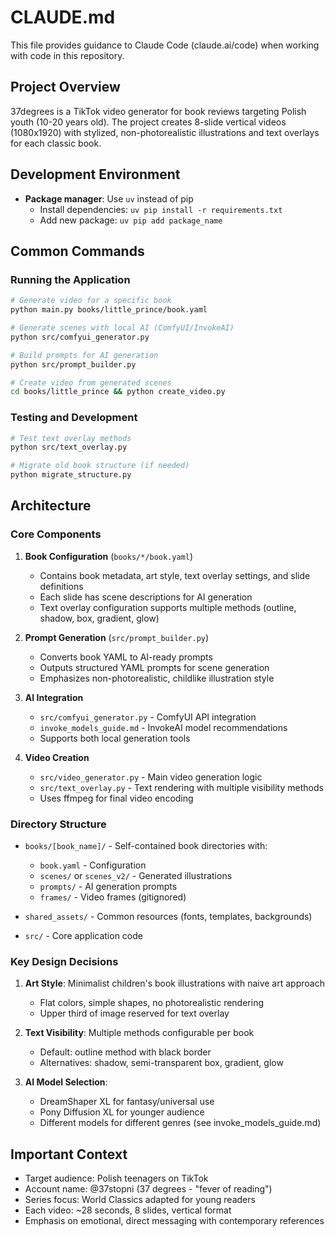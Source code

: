# CLAUDE.md

This file provides guidance to Claude Code (claude.ai/code) when working with code in this repository.

## Project Overview

37degrees is a TikTok video generator for book reviews targeting Polish youth (10-20 years old). The project creates 8-slide vertical videos (1080x1920) with stylized, non-photorealistic illustrations and text overlays for each classic book.

## Development Environment

- **Package manager**: Use `uv` instead of pip
  - Install dependencies: `uv pip install -r requirements.txt`
  - Add new package: `uv pip add package_name`

## Common Commands

### Running the Application
```bash
# Generate video for a specific book
python main.py books/little_prince/book.yaml

# Generate scenes with local AI (ComfyUI/InvokeAI)
python src/comfyui_generator.py

# Build prompts for AI generation
python src/prompt_builder.py

# Create video from generated scenes
cd books/little_prince && python create_video.py
```

### Testing and Development
```bash
# Test text overlay methods
python src/text_overlay.py

# Migrate old book structure (if needed)
python migrate_structure.py
```

## Architecture

### Core Components

1. **Book Configuration** (`books/*/book.yaml`)
   - Contains book metadata, art style, text overlay settings, and slide definitions
   - Each slide has scene descriptions for AI generation
   - Text overlay configuration supports multiple methods (outline, shadow, box, gradient, glow)

2. **Prompt Generation** (`src/prompt_builder.py`)
   - Converts book YAML to AI-ready prompts
   - Outputs structured YAML prompts for scene generation
   - Emphasizes non-photorealistic, childlike illustration style

3. **AI Integration**
   - `src/comfyui_generator.py` - ComfyUI API integration
   - `invoke_models_guide.md` - InvokeAI model recommendations
   - Supports both local generation tools

4. **Video Creation**
   - `src/video_generator.py` - Main video generation logic
   - `src/text_overlay.py` - Text rendering with multiple visibility methods
   - Uses ffmpeg for final video encoding

### Directory Structure

- `books/[book_name]/` - Self-contained book directories with:
  - `book.yaml` - Configuration
  - `scenes/` or `scenes_v2/` - Generated illustrations
  - `prompts/` - AI generation prompts
  - `frames/` - Video frames (gitignored)
  
- `shared_assets/` - Common resources (fonts, templates, backgrounds)
- `src/` - Core application code

### Key Design Decisions

1. **Art Style**: Minimalist children's book illustrations with naive art approach
   - Flat colors, simple shapes, no photorealistic rendering
   - Upper third of image reserved for text overlay

2. **Text Visibility**: Multiple methods configurable per book
   - Default: outline method with black border
   - Alternatives: shadow, semi-transparent box, gradient, glow

3. **AI Model Selection**:
   - DreamShaper XL for fantasy/universal use
   - Pony Diffusion XL for younger audience
   - Different models for different genres (see invoke_models_guide.md)

## Important Context

- Target audience: Polish teenagers on TikTok
- Account name: @37stopni (37 degrees - "fever of reading")
- Series focus: World Classics adapted for young readers
- Each video: ~28 seconds, 8 slides, vertical format
- Emphasis on emotional, direct messaging with contemporary references